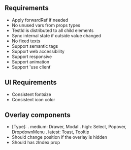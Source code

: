 ## Requirements

- Apply forwardRef if needed
- No unused vars from props types
- TestId is distributed to all child elements
- Sync internal state if outside value changed
- No fixed texts
- Support semantic tags
- Support web accessibility
- Support responsive
- Support animation
- Support 'use client'

## UI Requirements

- Consistent fontsize
- Consistent icon color

## Overlay components

- [Type]:
  . medium: Drawer, Modal
  . high: Select, Popover, DropdownMenu
  . latest: Toast, Tooltip
- Should change position if the overlay is hidden
- Should has zIndex prop
